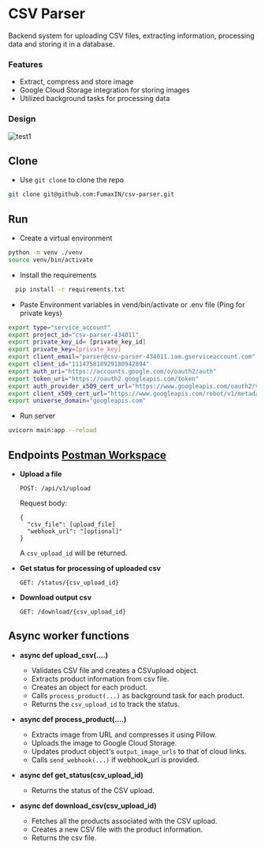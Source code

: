 # CSV Parser

Backend system for uploading CSV files, extracting information, processing data and storing it in a database.

### Features
* Extract, compress and store image
* Google Cloud Storage integration for storing images
* Utilized background tasks for processing data

### Design
![test1](https://github.com/user-attachments/assets/57f015a8-4db5-4b93-97e6-b8a29bc542de)


## Clone

* Use `git clone` to clone the repo
```bash
git clone git@github.com:FumaxIN/csv-parser.git
```

## Run

* Create a virtual environment
```bash
python -m venv ./venv
source venv/bin/activate
```

* Install the requirements
```bash
  pip install -r requirements.txt
```

* Paste Environment variables in vend/bin/activate or .env file (Ping for private keys)
```bash
export type="service_account"
export project_id="csv-parser-434011"
export private_key_id= [private_key_id]
export private_key=[private_key]
export client_email="parser@csv-parser-434011.iam.gserviceaccount.com"
export client_id="111475818929180942894"
export auth_uri="https://accounts.google.com/o/oauth2/auth"
export token_uri="https://oauth2.googleapis.com/token"
export auth_provider_x509_cert_url="https://www.googleapis.com/oauth2/v1/certs"
export client_x509_cert_url="https://www.googleapis.com/robot/v1/metadata/x509/parser%40csv-parser-434011.iam.gserviceaccount.com"
export universe_domain="googleapis.com"
```

* Run server
```bash
uvicorn main:app --reload
```

## Endpoints [Postman Workspace](https://app.getpostman.com/join-team?invite_code=6da6afe4d8b0111aca4d17eb08d01dfb&target_code=e2f5a86773d8d7880655fe7d8e2ae3ae)

* **Upload a file**
    ```
    POST: /api/v1/upload
    ```
    Request body:
    ```
    {
      "csv_file": [upload_file]
      "webhook_url": "[optional]"
    }
    ```
  A `csv_upload_id` will be returned.

* **Get status for processing of uploaded csv**
    ```
    GET: /status/{csv_upload_id}
    ```
  
* **Download output csv**
    ```
    GET: /download/{csv_upload_id}
    ```
  

## Async worker functions

* **async def upload_csv(....)**
    * Validates CSV file and creates a CSVupload object.
    * Extracts product information from csv file.
    * Creates an object for each product.
    * Calls `process_product(...)` as background task for each product.
    * Returns the `csv_upload_id` to track the status.


* **async def process_product(....)**
    * Extracts image from URL and compresses it using Pillow.
    * Uploads the image to Google Cloud Storage.
    * Updates product object's `output_image_urls` to that of cloud links.
    * Calls `send_webhook(...)` if webhook_url is provided.


* **async def get_status(csv_upload_id)** 
    * Returns the status of the CSV upload.


* **async def download_csv(csv_upload_id)**
    * Fetches all the products associated with the CSV upload.
    * Creates a new CSV file with the product information.
    * Returns the csv file.
